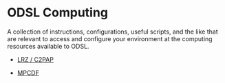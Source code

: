 # ODSL Computing

A collection of instructions, configurations, useful scripts, and the like
that are relevant to access and configure your environment at the computing
resources available to ODSL.

* [LRZ / C2PAP](lrz/README.md)

* [MPCDF](mpcdf/README.md)
